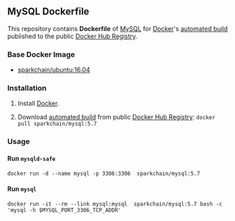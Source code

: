 ## MySQL Dockerfile


This repository contains **Dockerfile** of [MySQL](http://dev.mysql.com/) for [Docker](https://www.docker.com/)'s [automated build](https://hub.docker.com/r/sparkchain/mysql/) published to the public [Docker Hub Registry](https://registry.hub.docker.com/).


### Base Docker Image

* [sparkchain/ubuntu:16.04](http://dockerfile.github.io/#/ubuntu)


### Installation

1. Install [Docker](https://www.docker.com/).

2. Download [automated build](https://hub.docker.com/r/sparkchain/mysql/) from public [Docker Hub Registry](https://registry.hub.docker.com/): `docker pull sparkchain/mysql:5.7`



### Usage

#### Run `mysqld-safe`

    docker run -d --name mysql -p 3306:3306  sparkchain/mysql:5.7

#### Run `mysql`

    docker run -it --rm --link mysql:mysql  sparkchain/mysql:5.7 bash -c 'mysql -h $MYSQL_PORT_3306_TCP_ADDR'
